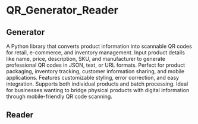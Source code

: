 # QR_Generator_Reader

## Generator
A Python library that converts product information into scannable QR codes for retail, e-commerce, and inventory management. Input product details like name, price, description, SKU, and manufacturer to generate professional QR codes in JSON, text, or URL formats. Perfect for product packaging, inventory tracking, customer information sharing, and mobile applications. Features customizable styling, error correction, and easy integration. Supports both individual products and batch processing. Ideal for businesses wanting to bridge physical products with digital information through mobile-friendly QR code scanning.

## Reader
